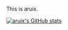 This is aruix.

[![aruix's GitHub stats](https://github-readme-stats.vercel.app/api?username=aruiplex)](https://github.com/anuraghazra/github-readme-stats)

